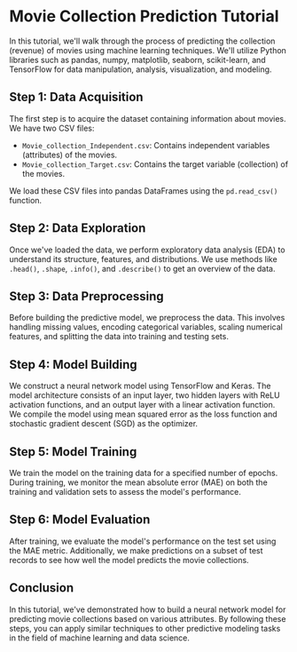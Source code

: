 # Movie Collection Prediction Tutorial

In this tutorial, we'll walk through the process of predicting the collection (revenue) of movies using machine learning techniques. We'll utilize Python libraries such as pandas, numpy, matplotlib, seaborn, scikit-learn, and TensorFlow for data manipulation, analysis, visualization, and modeling.

## Step 1: Data Acquisition

The first step is to acquire the dataset containing information about movies. We have two CSV files:
- `Movie_collection_Independent.csv`: Contains independent variables (attributes) of the movies.
- `Movie_collection_Target.csv`: Contains the target variable (collection) of the movies.

We load these CSV files into pandas DataFrames using the `pd.read_csv()` function.

## Step 2: Data Exploration

Once we've loaded the data, we perform exploratory data analysis (EDA) to understand its structure, features, and distributions. We use methods like `.head()`, `.shape`, `.info()`, and `.describe()` to get an overview of the data.

## Step 3: Data Preprocessing

Before building the predictive model, we preprocess the data. This involves handling missing values, encoding categorical variables, scaling numerical features, and splitting the data into training and testing sets.

## Step 4: Model Building

We construct a neural network model using TensorFlow and Keras. The model architecture consists of an input layer, two hidden layers with ReLU activation functions, and an output layer with a linear activation function. We compile the model using mean squared error as the loss function and stochastic gradient descent (SGD) as the optimizer.

## Step 5: Model Training

We train the model on the training data for a specified number of epochs. During training, we monitor the mean absolute error (MAE) on both the training and validation sets to assess the model's performance.

## Step 6: Model Evaluation

After training, we evaluate the model's performance on the test set using the MAE metric. Additionally, we make predictions on a subset of test records to see how well the model predicts the movie collections.

## Conclusion

In this tutorial, we've demonstrated how to build a neural network model for predicting movie collections based on various attributes. By following these steps, you can apply similar techniques to other predictive modeling tasks in the field of machine learning and data science.
